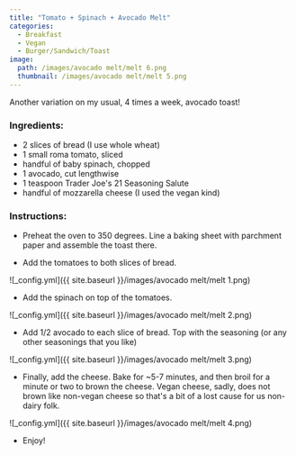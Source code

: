 ```yaml
---
title: "Tomato + Spinach + Avocado Melt"
categories:
  - Breakfast
  - Vegan
  - Burger/Sandwich/Toast
image:
  path: /images/avocado melt/melt 6.png
  thumbnail: /images/avocado melt/melt 5.png
---
```


Another variation on my usual, 4 times a week, avocado toast!


### Ingredients:

* 2 slices of bread (I use whole wheat)
* 1 small roma tomato, sliced
* handful of baby spinach, chopped
* 1 avocado, cut lengthwise
* 1 teaspoon Trader Joe's 21 Seasoning Salute
* handful of mozzarella cheese (I used the vegan kind)


### Instructions:

* Preheat the oven to 350 degrees. Line a baking sheet with parchment paper and assemble the toast there.

* Add the tomatoes to both slices of bread.

![_config.yml]({{ site.baseurl }}/images/avocado melt/melt 1.png)

* Add the spinach on top of the tomatoes.

![_config.yml]({{ site.baseurl }}/images/avocado melt/melt 2.png)

* Add 1/2 avocado to each slice of bread. Top with the seasoning (or any other seasonings that you like)

![_config.yml]({{ site.baseurl }}/images/avocado melt/melt 3.png)

* Finally, add the cheese. Bake for ~5-7 minutes, and then broil for a minute or two to brown the cheese. Vegan cheese, sadly, does not brown like non-vegan cheese so that's a bit of a lost cause for us non-dairy folk. 

![_config.yml]({{ site.baseurl }}/images/avocado melt/melt 4.png)

* Enjoy!

